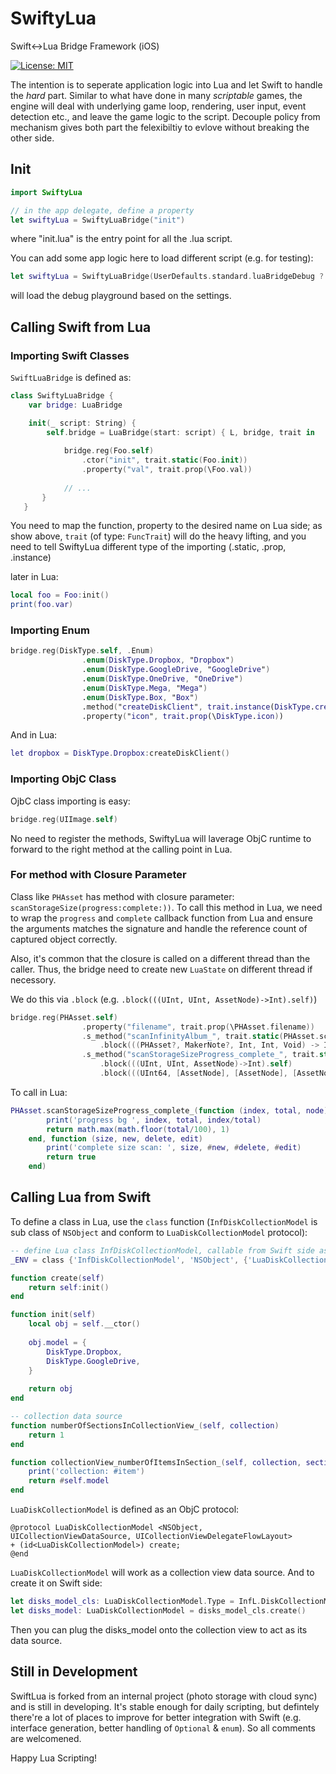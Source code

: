 # SwiftyLua
Swift&lt;->Lua Bridge Framework (iOS)

[![License: MIT](https://img.shields.io/badge/License-MIT-yellow.svg)](https://opensource.org/licenses/MIT)

The intention is to seperate application logic into Lua and let Swift to handle the *hard* part. Similar to what have done in many *scriptable* games, the engine will deal with underlying game loop, rendering, user input, event detection etc., and leave the game logic to the script. Decouple policy from mechanism gives both part the felexibiltiy to evlove without breaking the other side.

## Init

```swift
import SwiftyLua

// in the app delegate, define a property
let swiftyLua = SwiftyLuaBridge("init")
```
where "init.lua" is the entry point for all the .lua script. 

You can add some app logic here to load different script (e.g. for testing):
```swift
let swiftyLua = SwiftyLuaBridge(UserDefaults.standard.luaBridgeDebug ? "playground/main" : "init")
```
will load the debug playground based on the settings.

## Calling Swift from Lua

### Importing Swift Classes

`SwiftLuaBridge` is defined as: 
```swift
class SwiftyLuaBridge {
    var bridge: LuaBridge

    init(_ script: String) {
        self.bridge = LuaBridge(start: script) { L, bridge, trait in
            
            bridge.reg(Foo.self)
                .ctor("init", trait.static(Foo.init))
                .property("val", trait.prop(\Foo.val))
                
            // ...
       }
   }
```

You need to map the function, property to the desired name on Lua side; as show above, `trait` (of type: `FuncTrait`) will do the heavy lifting, and you need to tell SwiftyLua different type of the importing (.static, .prop, .instance)

later in Lua: 
```lua
local foo = Foo:init()
print(foo.var)
```

### Importing Enum

```swift
bridge.reg(DiskType.self, .Enum)
                .enum(DiskType.Dropbox, "Dropbox")
                .enum(DiskType.GoogleDrive, "GoogleDrive")
                .enum(DiskType.OneDrive, "OneDrive")
                .enum(DiskType.Mega, "Mega")
                .enum(DiskType.Box, "Box")
                .method("createDiskClient", trait.instance(DiskType.createDiskClient))
                .property("icon", trait.prop(\DiskType.icon))
```

And in Lua: 
```lua
let dropbox = DiskType.Dropbox:createDiskClient()
```

### Importing ObjC Class

OjbC class importing is easy:
```swift
bridge.reg(UIImage.self)
```
No need to register the methods, SwiftyLua will laverage ObjC runtime to forward to the right method at the calling point in Lua. 

### For method with Closure Parameter 

Class like `PHAsset` has method with closure parameter: `scanStorageSize(progress:complete:))`. To call this method in Lua, we need to wrap the `progress` and `complete` callback function from Lua and ensure the arguments matches the signature and handle the reference count of captured object correctly.

Also, it's common that the closure is called on a different thread than the caller. Thus, the bridge need to create new `LuaState` on different thread if necessory.

We do this via `.block` (e.g. `.block(((UInt, UInt, AssetNode)->Int).self)`)

```swift
bridge.reg(PHAsset.self)
                .property("filename", trait.prop(\PHAsset.filename))
                .s_method("scanInfinityAlbum_", trait.static(PHAsset.scanInfinityAlbum(_:)))
                    .block(((PHAsset?, MakerNote?, Int, Int, Void) -> Int).self)
                .s_method("scanStorageSizeProgress_complete_", trait.static(PHAsset.scanStorageSize(progress:complete:)))
                    .block(((UInt, UInt, AssetNode)->Int).self)
                    .block(((UInt64, [AssetNode], [AssetNode], [AssetNode])->()).self)
```

To call in Lua:
```lua
PHAsset.scanStorageSizeProgress_complete_(function (index, total, node)
		print('progress bg ', index, total, index/total)
		return math.max(math.floor(total/100), 1)
	end, function (size, new, delete, edit)
		print('complete size scan: ', size, #new, #delete, #edit)
        return true
    end)
```

## Calling Lua from Swift

To define a class in Lua, use the `class` function (`InfDiskCollectionModel` is sub class of `NSObject` and conform to `LuaDiskCollectionModel` protocol):
```lua
-- define Lua class InfDiskCollectionModel, callable from Swift side as LuaDiskCollectionModel
_ENV = class {'InfDiskCollectionModel', 'NSObject', {'LuaDiskCollectionModel'}}

function create(self)
	return self:init()
end

function init(self)
	local obj = self.__ctor()
	
	obj.model = {
		DiskType.Dropbox,
		DiskType.GoogleDrive,
	}
	
	return obj
end

-- collection data source
function numberOfSectionsInCollectionView_(self, collection)
	return 1
end

function collectionView_numberOfItemsInSection_(self, collection, section)
	print('collection: #item')
	return #self.model
end

```

`LuaDiskCollectionModel` is defined as an ObjC protocol:
```Objc
@protocol LuaDiskCollectionModel <NSObject, UICollectionViewDataSource, UICollectionViewDelegateFlowLayout>
+ (id<LuaDiskCollectionModel>) create;
@end
```

`LuaDiskCollectionModel` will work as a collection view data source. And to create it on Swift side:
```Swift
let disks_model_cls: LuaDiskCollectionModel.Type = InfL.DiskCollectionModel.lclass()
let disks_model: LuaDiskCollectionModel = disks_model_cls.create()
```
Then you can plug the disks_model onto the collection view to act as its data source. 

## Still in Development
SwiftLua is forked from an internal project (photo storage with cloud sync) and is still in developing. It's stable enough for daily scripting, but defintely there're a lot of places to improve for better integration with Swift (e.g. interface generation, better handling of `Optional` & `enum`). So all comments are welcomened. 

Happy Lua Scripting!
